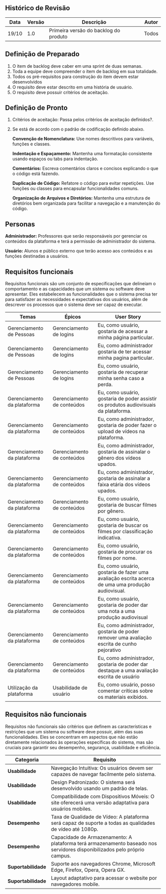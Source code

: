 ## Histórico de Revisão
| Data  | Versão | Descrição | Autor |
| ---   | ------ | --------- | ----- |
| 19/10 |  1.0   | Primeira versão do backlog do produto | Todos |

## Definição de Preparado

1. O item de backlog deve caber em uma sprint de duas semanas.
2. Toda a equipe deve compreender o item de backlog em sua totalidade.
3. Todos os pré-requisitos para construção do item devem estar desenvolvidos
4. O requisito deve estar descrito em uma história de usuário.
5. O requisito deve possuir critérios de aceitação.

## Definição de Pronto

1. Critérios de aceitação: Passa pelos critérios de aceitação definidos?.
2. Se está de acordo com o padrão de codificação definido abaixo.

    **Convenção de Nomenclatura:** Use nomes descritivos para variáveis, funções e classes.

    **Indentação e Espaçamento:** Mantenha uma formatação consistente usando espaços ou tabs para indentação.

    **Comentários:** Escreva comentários claros e concisos explicando o que o código está fazendo.

     **Duplicação de Código:** Refatore o código para evitar repetições. Use funções ou classes para encapsular 
     funcionalidades comuns.

     **Organização de Arquivos e Diretórios:** Mantenha uma estrutura de diretórios bem organizada para facilitar a navegação e a manutenção do código.

## Personas

**Administrador:** Professores que serão responsáveis por gerenciar os conteúdos da plataforma e terá a permissão de administrador do sistema.

**Usuário:** Alunos e público externo que terão acesso aos conteúdos e as funções destinadas a usuários.

## Requisitos funcionais

Requisitos funcionais são um conjunto de especificações que delineiam o comportamento e as capacidades que um sistema ou software deve apresentar. Eles estabelecem as funcionalidades que o sistema precisa ter para satisfazer as necessidades e expectativas dos usuários, além de descrever os processos que o sistema deve ser capaz de executar.

|Temas | Épicos | User Story |
|------|----------|----------|
| Gerenciamento de Pessoas |Gerenciamento de logins| Eu, como usuário, gostaria de acessar a minha página particular. |
| Gerenciamento de Pessoas |Gerenciamento de logins| Eu, como administrador gostaria de ter acessar minha pagina particular. |
| Gerenciamento de Pessoas |Gerenciamento de logins| Eu, como usuário, gostaria de recuperar minha senha caso a perda. |
| Gerenciamento da plataforma | Gerenciamento de conteúdos |Eu, como usuário, gostaria de poder assistir os produtos audiovisuais da plataforma.
| Gerenciamento da plataforma | Gerenciamento de conteúdos | Eu, como administrador, gostaria de poder fazer o upload de vídeos na plataforma.
| Gerenciamento da plataforma | Gerenciamento de conteúdos |Eu, como administrador, gostaria de assinalar o gênero dos vídeos upados. 
| Gerenciamento da plataforma | Gerenciamento de conteúdos | Eu, como administrador, gostaria de assinalar a faixa etária dos vídeos upados.
| Gerenciamento da plataforma | Gerenciamento de conteúdos |Eu, como usuário, gostaria de buscar filmes por gênero. 
| Gerenciamento da plataforma | Gerenciamento de conteúdos |Eu, como usuário, gostaria de buscar os filmes por classificação indicativa.
| Gerenciamento da plataforma | Gerenciamento de conteúdos |  Eu, como usuário, gostaria de procurar os filmes por nome. 
| Gerenciamento da plataforma | Gerenciamento de conteúdos |Eu, como usuário, gostaria de fazer uma avaliação escrita acerca de uma uma produção audiovisual.
| Gerenciamento da plataforma | Gerenciamento de conteúdos |Eu, como usuário, gostaria de poder dar uma nota a uma produção audiovisual|
| Gerenciamento da plataforma | Gerenciamento de conteúdos |Eu, como administrador, gostaria de poder remover uma avaliação escrita de cunho pejorativo |
| Gerenciamento da plataforma | Gerenciamento de conteúdos |Eu, como administrador, gostaria de poder dar destaque a uma avaliação escrita de usuário|
| Utilização da plataforma | Usabilidade de usuário | Eu, como usuário, posso comentar críticas sobre os materiais exibidos.|
    

## Requisitos não funcionais

Requisitos não funcionais são critérios que definem as características e restrições que um sistema ou software deve possuir, além das suas funcionalidades. Eles se concentram em aspectos que não estão diretamente relacionados às operações específicas do sistema, mas são cruciais para garantir seu desempenho, segurança, usabilidade e eficiência.

| Categoria | Requisito |
|-----------|-----------|
|**Usabilidade**|Navegação Intuitiva: Os usuários devem ser capazes de navegar facilmente pelo sistema.|
|**Usabilidade**|Design Padronizado: O sistema será desenvolvido usando um padrão de telas.|
|**Usabilidade**|Compatibilidade com Dispositivos Móveis: O site oferecerá uma versão adaptativa para usuários mobiles.|
|**Desempenho**| Taxa de Qualidade de Vídeo: A plataforma será capaz de suporte a todas as qualidades de vídeo até 1080p.|
|**Desempenho**| Capacidade de Armazenamento: A plataforma terá armazenamento baseado nos servidores disponibilizados pelo próprio campus.|
|**Suportabilidade**| Suporte aos navegadores Chrome, Microsoft Edge, Firefox, Opera, Opera GX. |
|**Suportabilidade**| Layout adaptativo para acessar o website por navegadores mobile.|


